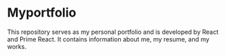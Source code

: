 # Myportfolio
This repository serves as my personal portfolio and is developed by React and Prime React. It contains information about me, my resume, and my works.
